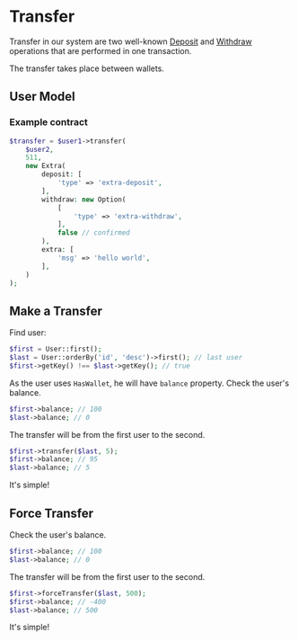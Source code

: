 # Transfer

Transfer in our system are two well-known [Deposit](deposit.md) and [Withdraw](withdraw.md) 
operations that are performed in one transaction.

The transfer takes place between wallets.

## User Model

<!--@include: ../../_include/models/user_simple.md -->

### Example contract

```php
$transfer = $user1->transfer(
    $user2,
    511,
    new Extra(
        deposit: [
            'type' => 'extra-deposit',
        ],
        withdraw: new Option(
            [
                'type' => 'extra-withdraw',
            ],
            false // confirmed
        ),
        extra: [
            'msg' => 'hello world',
        ],
    )
);
```

## Make a Transfer

Find user:

```php
$first = User::first(); 
$last = User::orderBy('id', 'desc')->first(); // last user
$first->getKey() !== $last->getKey(); // true
```

As the user uses `HasWallet`, he will have `balance` property. 
Check the user's balance.

```php
$first->balance; // 100
$last->balance; // 0
```

The transfer will be from the first user to the second.

```php
$first->transfer($last, 5); 
$first->balance; // 95
$last->balance; // 5
```

It's simple!

## Force Transfer

Check the user's balance.

```php
$first->balance; // 100
$last->balance; // 0
```

The transfer will be from the first user to the second.

```php
$first->forceTransfer($last, 500); 
$first->balance; // -400
$last->balance; // 500
```

It's simple!
